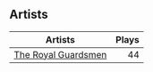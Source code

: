 ## Artists
Artists | Plays 
----- | -----: 
[The Royal Guardsmen](/artists/the-royal-guardsmen-38732) | 44

